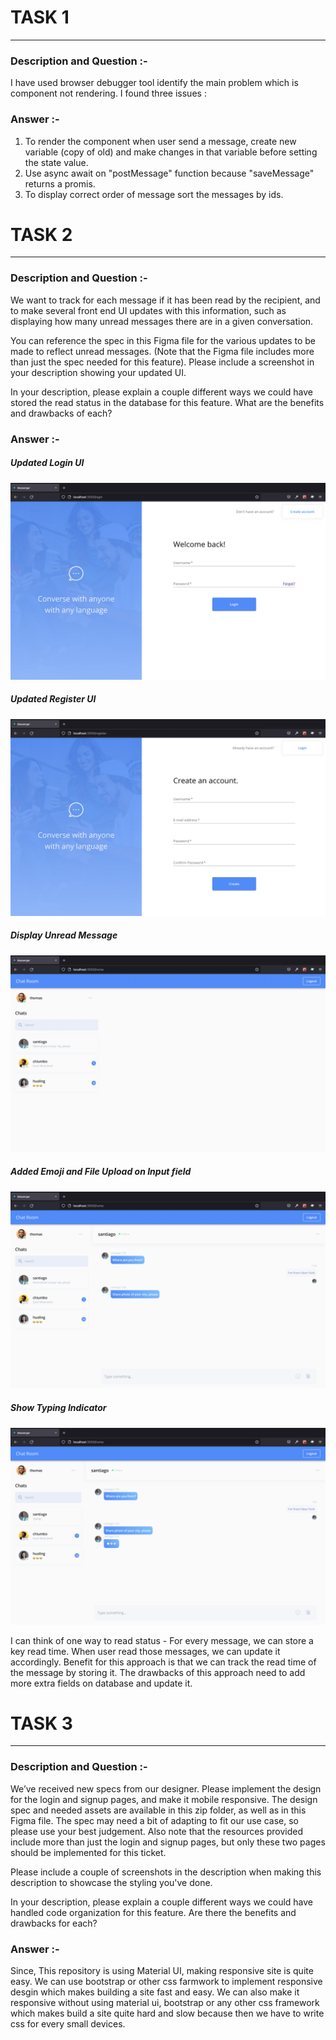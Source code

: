 # TASK 1

---

### Description and Question :-

I have used browser debugger tool identify the main problem which is component not rendering. I found three issues :

### Answer :-

1. To render the component when user send a message, create new variable (copy of old) and make changes in that variable before setting the state value.
2. Use async await on "postMessage" function because "saveMessage" returns a promis.
3. To display correct order of message sort the messages by ids.

# TASK 2

---

### Description and Question :-

We want to track for each message if it has been read by the recipient, and to make several front end UI updates with this information, such as displaying how many unread messages there are in a given conversation.

You can reference the spec in this Figma file for the various updates to be made to reflect unread messages. (Note that the Figma file includes more than just the spec needed for this feature). Please include a screenshot in your description showing your updated UI.

In your description, please explain a couple different ways we could have stored the read status in the database for this feature. What are the benefits and drawbacks of each?

### Answer :-

##### Updated Login UI

<img src="screenshots/login.png" alt="Login" border="0">

##### Updated Register UI

<img src="screenshots/register.png" alt="Register" border="0">

##### Display Unread Message

<img src="screenshots/unreadCount.png" alt="Unread message count" border="0">

##### Added Emoji and File Upload on Input field

<img src="screenshots/smile_and_file_icon.png" alt="Smile and File icon on input field" border="0">

##### Show Typing Indicator

<img src="screenshots/typing_indicator.png" alt="Typing Indicator" border="0">

I can think of one way to read status - For every message, we can store a key read time. When user read those messages, we can update it accordingly. Benefit for this approach is that we can track the read time of the message by storing it. The drawbacks of this approach need to add more extra fields on database and update it.

# TASK 3

---

### Description and Question :-

We’ve received new specs from our designer. Please implement the design for the login and signup pages, and make it mobile responsive. The design spec and needed assets are available in this zip folder, as well as in this Figma file. The spec may need a bit of adapting to fit our use case, so please use your best judgement. Also note that the resources provided include more than just the login and signup pages, but only these two pages should be implemented for this ticket.

Please include a couple of screenshots in the description when making this description to showcase the styling you've done.

In your description, please explain a couple different ways we could have handled code organization for this feature. Are there the benefits and drawbacks for each?

### Answer :-

Since, This repository is using Material UI, making responsive site is quite easy. We can use bootstrap or other css farmwork to implement
responsive desgin which makes building a site fast and easy. We can also make it responsive without using material ui, bootstrap or any other css framework which makes build a site quite hard and slow because then we have to write css for every small devices.
